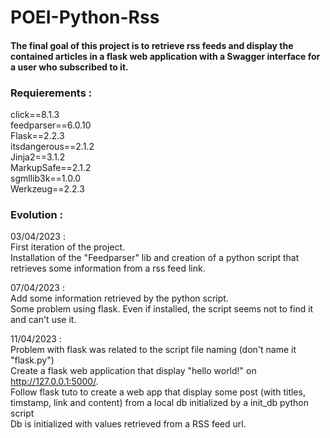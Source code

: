 # POEI-Python-Rss

#### The final goal of this project is to retrieve rss feeds and display the contained articles in a flask web application with a Swagger interface for a user who subscribed to it.

### Requierements :
click==8.1.3<br>
feedparser==6.0.10<br>
Flask==2.2.3<br>
itsdangerous==2.1.2<br>
Jinja2==3.1.2<br>
MarkupSafe==2.1.2<br>
sgmllib3k==1.0.0<br>
Werkzeug==2.2.3<br>

### Evolution :

03/04/2023 : <br>
First iteration of the project. <br>
Installation of the "Feedparser" lib and creation of a python script that retrieves some information from a rss feed link.<br>

07/04/2023 : <br>
Add some information retrieved by the python script.<br>
Some problem using flask. Even if installed, the script seems not to find it and can't use it. <br>

11/04/2023 : <br>
Problem with flask was related to the script file naming (don't name it "flask.py")<br>
Create a flask web application that display "hello world!" on http://127.0.0.1:5000/. <br>
Follow flask tuto to create a web app that display some post (with titles, timstamp, link and content) from a local db initialized by a init_db python script<br>
Db is initialized with values retrieved from a RSS feed url.<br>
